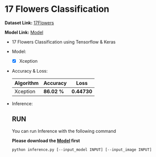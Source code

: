 # 17 Flowers Classification

  **Dataset Link:** [17Flowers](https://www.kaggle.com/datasets/saidakbarp/17-category-flowers)
  
  **Model Link:** [Model](https://drive.google.com/drive/folders/1iD1U_b6zot3n2G_nIAxAijqhOCTDtXDp?usp=sharing)

  - 17 Flowers Classification using Tensorflow & Keras
    
  - Model:

    - [x] Xception


  - Accuracy & Loss:

    Algorithm | Accuracy | Loss |
    ------------- | ------------- | ------------- |
    Xception | **86.02 %** | **0.44730** |
    

  - Inference:

      ## RUN
      You can run  Inference with the following command
      
      **Please download the [Model](https://drive.google.com/drive/folders/1iD1U_b6zot3n2G_nIAxAijqhOCTDtXDp?usp=sharing) first**

      ```
      python inference.py [--input_model INPUT] [--input_image INPUT]
      ```
      
